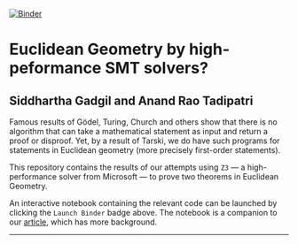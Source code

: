 [![Binder](https://mybinder.org/badge_logo.svg)](https://mybinder.org/v2/gh/0Art0/automating-mathematics/minor-fixes?filepath=jupyter_notebook%2FSMTSolverDemonstration.ipynb)

# Euclidean Geometry by high-peformance SMT solvers?
## Siddhartha Gadgil and Anand Rao Tadipatri

Famous results of Gödel, Turing, Church and others show that there is no algorithm that can take a mathematical statement as input and return a proof or disproof. Yet, by a result of Tarski, we do have such programs for statements in Euclidean geometry (more precisely first-order statements).

This repository contains the results of our attempts using `Z3` — a high-performance solver from Microsoft — to prove two theorems in Euclidean Geometry. 

An interactive notebook containing the relevant code can be launched by clicking the `Launch Binder` badge above.
The notebook is a companion to our [article](http://math.iisc.ac.in/~gadgil/SMTGeom.pdf), which has more background.

---

